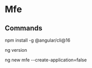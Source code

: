 # Mfe

## Commands

npm install -g @angular/cli@16

ng version

ng new mfe --create-application=false

